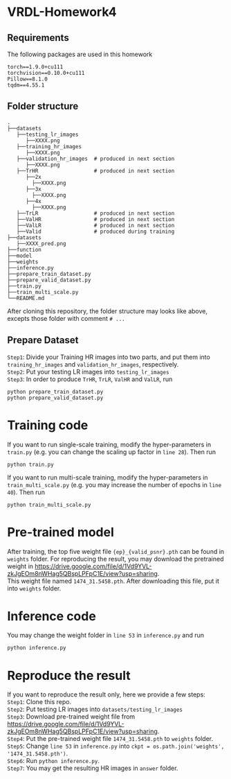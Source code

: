 # VRDL-Homework4

## Requirements
The following packages are used in this homework
```
torch==1.9.0+cu111
torchvision==0.10.0+cu111
Pillow==8.1.0
tqdm==4.55.1
```

## Folder structure

    .
    ├──datasets
       ├──testing_lr_images
          ├──XXXX.png
       ├──training_hr_images
          ├──XXXX.png
       ├──validation_hr_images  # produced in next section
          ├──XXXX.png
       ├──TrHR                  # produced in next section
          ├──2x
            ├──XXXX.png
          ├──3x
            ├──XXXX.png
          ├──4x
            ├──XXXX.png
       ├──TrLR                  # produced in next section
       ├──ValHR                 # produced in next section
       ├──ValLR                 # produced in next section
       ├──Valid                 # produced during training
    ├──datasets
       ├──XXXX_pred.png
    ├──function
    ├──model
    ├──weights
    ├──inference.py
    ├──prepare_train_dataset.py
    ├──prepare_valid_dataset.py
    ├──train.py
    ├──train_multi_scale.py
    └──README.md
    
After cloning this repository,  the folder structure may looks like above, excepts those folder with comment ```# ...``` <br />

## Prepare Dataset
```Step1```: Divide your Training HR images into two parts, and put them into ```training_hr_images``` and ```validation_hr_images```, respectively. <br />
```Step2```: Put your testing LR images into ```testing_lr_images``` <br />
```Step3```: In order to produce ```TrHR```, ```TrLR```, ```ValHR``` and ```ValLR```, run
```
python prepare_train_dataset.py
python prepare_valid_dataset.py
```

# Training code
If you want to run single-scale training, modify the hyper-parameters in ```train.py``` (e.g. you can change the scaling up factor in ```line 28```). Then run 
```
python train.py
```
If you want to run multi-scale training, modify the hyper-parameters in ```train_multi_scale.py``` (e.g. you may increase the number of epochs in ```line 40```). Then run
```
python train_multi_scale.py
```

# Pre-trained model
After training, the top five weight file ```{ep}_{valid_psnr}.pth``` can be found in ```weights``` folder.
For reproducing the result, you may download the pretrained weight in https://drive.google.com/file/d/1Vd9YVL-zkJgEOm8nWHag5QBspLPFpC1E/view?usp=sharing. <br />
This weight file named ```1474_31.5458.pth```. After downloading this file, put it into ```weights``` folder.

# Inference code
You may change the weight folder in ```line 53``` in ```inference.py``` and run
```
python inference.py
```

# Reproduce the result
If you want to reproduce the result only, here we provide a few steps: <br />
```Step1```: Clone this repo. <br />
```Step2```: Put testing LR images into ```datasets/testing_lr_images``` <br />
```Step3```: Download pre-trained weight file from https://drive.google.com/file/d/1Vd9YVL-zkJgEOm8nWHag5QBspLPFpC1E/view?usp=sharing. <br />
```Step4```: Put the pre-trained weight file ```1474_31.5458.pth``` to ```weights``` folder. <br />
```Step5```: Change ```line 53``` in ```inference.py``` into ```ckpt = os.path.join('weights', '1474_31.5458.pth')```. <br />
```Step6```: Run ```python inference.py```. <br />
```Step7```: You may get the resulting HR images in ```answer``` folder.
